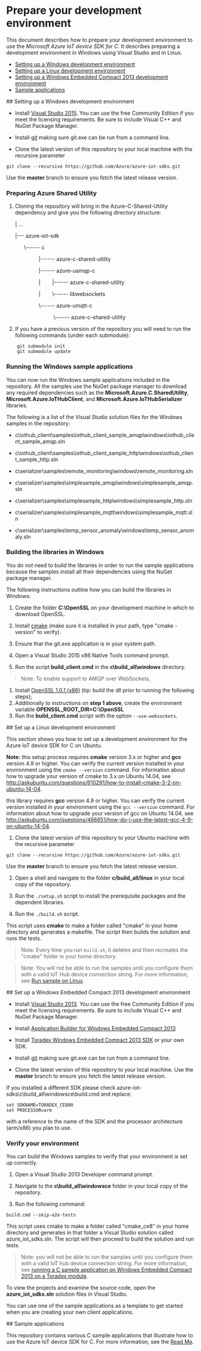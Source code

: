 # Prepare your development environment

This document describes how to prepare your development environment to use the *Microsoft Azure IoT device SDK for C*. It describes preparing a development environment in Windows using Visual Studio and in Linux.

- [Setting up a Windows development environment](#windows)
- [Setting up a Linux development environment](#linux)
- [Setting up a Windows Embedded Compact 2013 development environment](#windowsce)
- [Sample applications](#samplecode)

<a name="windows"/>
## Setting up a Windows development environment

- Install [Visual Studio 2015][visual-studio]. You can use the free Community Edition if you meet the licensing requirements.
Be sure to include Visual C++ and NuGet Package Manager.
- Install [git](http://www.git-scm.com) making sure git.exe can be run from a command line.

- Clone the latest version of this repository to your local machine with the recursive parameter
```
git clone --recursive https://github.com/Azure/azure-iot-sdks.git
```
Use the **master** branch to ensure you fetch the latest release version.

### Preparing Azure Shared Utility

 1. Cloning the repository will bring in the Azure-C-Shared-Utility dependency and give you the following directory structure: 

	\| ...

	\|\-\-\- azure-iot-sdk

	&nbsp;&nbsp;&nbsp;&nbsp;&nbsp;&nbsp;\\\-\-\-\-\-\- c
  
	&nbsp;&nbsp;&nbsp;&nbsp;&nbsp;&nbsp;&nbsp;&nbsp;&nbsp;&nbsp;&nbsp;&nbsp;&nbsp;&nbsp;&nbsp;&nbsp;\|\-\-\-\-\-\- azure-c-shared-utility
	
	&nbsp;&nbsp;&nbsp;&nbsp;&nbsp;&nbsp;&nbsp;&nbsp;&nbsp;&nbsp;&nbsp;&nbsp;&nbsp;&nbsp;&nbsp;&nbsp;\|\-\-\-\-\-\- azure-uamqp-c
	
	&nbsp;&nbsp;&nbsp;&nbsp;&nbsp;&nbsp;&nbsp;&nbsp;&nbsp;&nbsp;&nbsp;&nbsp;&nbsp;&nbsp;&nbsp;&nbsp;\|&nbsp;&nbsp;&nbsp;&nbsp;&nbsp;&nbsp;&nbsp;&nbsp;\|\-\-\-\-\-\- azure-c-shared-utility
	
	&nbsp;&nbsp;&nbsp;&nbsp;&nbsp;&nbsp;&nbsp;&nbsp;&nbsp;&nbsp;&nbsp;&nbsp;&nbsp;&nbsp;&nbsp;&nbsp;\|&nbsp;&nbsp;&nbsp;&nbsp;&nbsp;&nbsp;&nbsp;&nbsp;\\\-\-\-\-\-\- libwebsockets
	
	&nbsp;&nbsp;&nbsp;&nbsp;&nbsp;&nbsp;&nbsp;&nbsp;&nbsp;&nbsp;&nbsp;&nbsp;&nbsp;&nbsp;&nbsp;&nbsp;\\\-\-\-\-\-\- azure-umqtt-c
	
	&nbsp;&nbsp;&nbsp;&nbsp;&nbsp;&nbsp;&nbsp;&nbsp;&nbsp;&nbsp;&nbsp;&nbsp;&nbsp;&nbsp;&nbsp;&nbsp;&nbsp;&nbsp;&nbsp;&nbsp;&nbsp;&nbsp;&nbsp;&nbsp;&nbsp;&nbsp;\\\-\-\-\-\-\- azure-c-shared-utility
 
 2.  If you have a previous version of the repository you will need to run the following commands (under each submodule):
```
    git submodule init
    git submodule update
```   

### Running the Windows sample applications

You can now run the Windows sample applications included in the repository. All the samples use the NuGet package manager to download any required dependencies such as the **Microsoft.Azure.C.SharedUtility**, **Microsoft.Azure.IoTHubClient**, and **Microsoft.Azure.IoTHubSerializer** libraries.

The following is a list of the Visual Studio solution files for the Windows samples in the repository:

- c\\iothub\_client\\samples\\iothub\_client\_sample\_amqp\\windows\\iothub\_client\_sample\_amqp.sln
- c\\iothub\_client\\samples\\iothub\_client\_sample\_http\\windows\\iothub\_client\_sample\_http.sln

- c\\serializer\\samples\\remote\_monitoring\\windows\\remote\_monitoring.sln

- c\\serializer\\samples\\simplesample\_amqp\\windows\\simplesample\_amqp.sln

- c\\serializer\\samples\\simplesample\_http\\windows\\simplesample\_http.sln

- c\\serializer\\samples\\simplesample\_mqtt\\windows\\simplesample\_mqtt.sln

- c\\serializer\\samples\\temp\_sensor\_anomaly\\windows\\temp\_sensor\_anomaly.sln
 

### Building the libraries in Windows

You do *not* need to build the libraries in order to run the sample applications because the samples install all their dependencies using the NuGet package manager.

The following instructions outline how you can build the libraries in Windows:

1. Create the folder **C:\\OpenSSL** on your development machine in which to download OpenSSL.

2. Install [cmake](http://www.cmake.org/) (make sure it is installed in your path, type "cmake -version" to verify).

3. Ensure that the git.exe application is in your system path.

4. Open a Visual Studio 2015 x86 Native Tools command prompt.

5. Run the script **build\_client.cmd** in the **c\\build_all\\windows** directory.


> Note: To enable support to AMQP over WebSockets, 
  1. Install [OpenSSL 1.0.1 (x86)](https://github.com/openssl/openssl) (tip: build the dll prior to running the following steps); 
  2. Additionally to instructions on **step 1 above**, create the environment variable **OPENSSL_ROOT_DIR=C:\\OpenSSL** 
  3. Run the **build\_client.cmd** script with the option ```--use-websockets```.

<a name="linux"/>
## Set up a Linux development environment

This section shows you how to set up a development environment for the Azure IoT device SDK for C on Ubuntu.

**Note:** this setup process requires **cmake** version 3.x or higher and **gcc** version 4.9 or higher. You can verify the current version installed in your environment using the `cmake --version` command. For information about how to upgrade your version of cmake to 3.x on Ubuntu 14.04, see http://askubuntu.com/questions/610291/how-to-install-cmake-3-2-on-ubuntu-14-04.

this library requires **gcc** version 4.9 or higher. You can verify the current version installed in your environment using the `gcc --version` command. For information about how to upgrade your version of gcc on Ubuntu 14.04, see http://askubuntu.com/questions/466651/how-do-i-use-the-latest-gcc-4-9-on-ubuntu-14-04.

1. Clone the latest version of this repository to your Ubuntu machine with the recursive parameter
```
git clone --recursive https://github.com/Azure/azure-iot-sdks.git
```
Use the **master** branch to ensure you fetch the latest release version.

2. Open a shell and navigate to the folder **c/build_all/linux** in your local copy of the repository.

3. Run the `./setup.sh` script to install the prerequisite packages and the dependent libraries.

4. Run the `./build.sh` script.

This script uses **cmake** to make a folder called "cmake" in your home directory and generates a makefile. The script then builds the solution and runs the tests.

> Note: Every time you run `build.sh`, it deletes and then recreates the "cmake" folder in your home directory.

> Note: You will not be able to run the samples until you configure them with a valid IoT Hub device connection string. For more information, see [Run sample on Linux](run_sample_on_desktop_linux.md).

<a name="windowsce"/>
## Set up a Windows Embedded Compact 2013 development environment

- Install [Visual Studio 2013][visual-studio]. You can use the free Community Edition if you meet the licensing requirements.
Be sure to include Visual C++ and NuGet Package Manager.
- Install [Application Builder for Windows Embedded Compact 2013][application-builder]
- Install [Toradex Windows Embedded Compact 2013 SDK][toradex-CE8-sdk] or your own SDK.
- Install [git](http://www.git-scm.com) making sure git.exe can be run from a command line.

- Clone the latest version of this repository to your local machine. Use the **master** branch to ensure you fetch the latest release version.

If you installed a different SDK please check azure-iot-sdks\\c\\build_all\\windowsce\\build.cmd and replace:
```
set SDKNAME=TORADEX_CE800
set PROCESSOR=arm
```
with a reference to the name of the SDK and the processor architecture (arm/x86) you plan to use.

### Verify your environment

You can build the Windows samples to verify that your environment is set up correctly.

1. Open a Visual Studio 2013 Developer command prompt.

2. Navigate to the **c\\build_all\\windowsce** folder in your local copy of the repository.

3. Run the following command:

```
build.cmd --skip-e2e-tests
```

This script uses cmake to make a folder called "cmake_ce8" in your home directory and generates in that folder a Visual Studio solution called azure_iot_sdks.sln. The script will then proceed to build the solution and run tests.

> Note: you will not be able to run the samples until you configure them with a valid IoT hub device connection string. For more information, see [running a C sample application on Windows Embedded Compact 2013 on a Toradex module](run_sample_on_toradex_wec2013.md).

To view the projects and examine the source code, open the **azure_iot_sdks.sln** solution files in Visual Studio.

You can use one of the sample applications as a template to get started when you are creating your own client applications.

<a name="samplecode"/>
## Sample applications

This repository contains various C sample applications that illustrate how to use the Azure IoT device SDK for C. For more information, see the [Read Me][readme].

[visual-studio]: https://www.visualstudio.com/
[readme]: ../readme.md
[device-explorer]: ../../tools/DeviceExplorer/readme.md
[toradex-CE8-sdk]:http://docs.toradex.com/102578
[application-builder]:http://www.microsoft.com/en-us/download/details.aspx?id=38819

